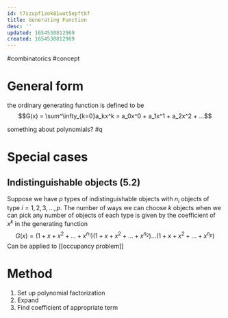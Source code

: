 ```yaml
---
id: t7szupf1zok81wut5epftkf
title: Generating Function
desc: ''
updated: 1654530812969
created: 1654530812969
---
```

#combinatorics #concept
# General form
the ordinary generating function is defined to be 
$$G(x) = \sum^\infty_{k=0}a_kx^k = a_0x^0 + a_1x^1 + a_2x^2 + ...$$
 
 something about polynomials? #q
 
 # Special cases
 ## Indistinguishable objects (5.2)
 Suppose we have $p$ types of indistinguishable objects with $n_i$ objects of type $i = 1, 2, 3, ... , p$. The number of ways we can choose $k$ objects when we can pick any number of objects of each type is given by the coefficient of $x^k$ in the generating function
 $$G(x) = (1 + x+ x^2 + ... + x^{n_1})(1 + x + x^2 + ... + x^{n_2})...(1 + x + x^2 + ... + x^{n_p})$$
Can be applied to [[occupancy problem]]
 
 # Method
 1. Set up polynomial factorization
 2. Expand
 3. Find coefficient of appropriate term
